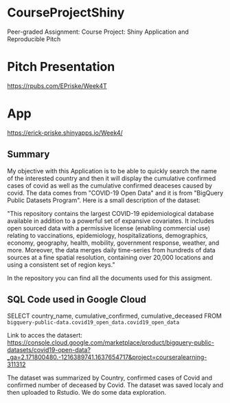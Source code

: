 # CourseProjectShiny
Peer-graded Assignment: Course Project: Shiny Application and Reproducible Pitch

# Pitch Presentation

https://rpubs.com/EPriske/Week4T

# App

https://erick-priske.shinyapps.io/Week4/


## Summary

My objective with this Application is to be able to quickly search the name of the interested country and then it will display the cumulative confirmed cases of covid as well as the cumulative confirmed deaceses caused by covid. The data comes from "COVID-19 Open Data" and it is from "BigQuery Public Datasets Program". Here is a small description of the dataset:

"This repository contains the largest COVID-19 epidemiological database available in addition to a powerful set of expansive covariates. It includes open sourced data with a permissive license (enabling commercial use) relating to vaccinations, epidemiology, hospitalizations, demographics, economy, geography, health, mobility, government response, weather, and more. Moreover, the data merges daily time-series from hundreds of data sources at a fine spatial resolution, containing over 20,000 locations and using a consistent set of region keys."

In the repository you can find all the documents used for this assigment.




## SQL Code used in Google Cloud

SELECT country_name, cumulative_confirmed, cumulative_deceased 
FROM `bigquery-public-data.covid19_open_data.covid19_open_data`

Link to acces the datasert: https://console.cloud.google.com/marketplace/product/bigquery-public-datasets/covid19-open-data?_ga=2.171800480.-1216389741.1637654717&project=courseralearning-311312

The dataset was summarized by Country, confirmed cases of Covid and confirmed number of deceased by Covid. The dataset was saved localy and then uploaded to Rstudio. We do some data exploration.

